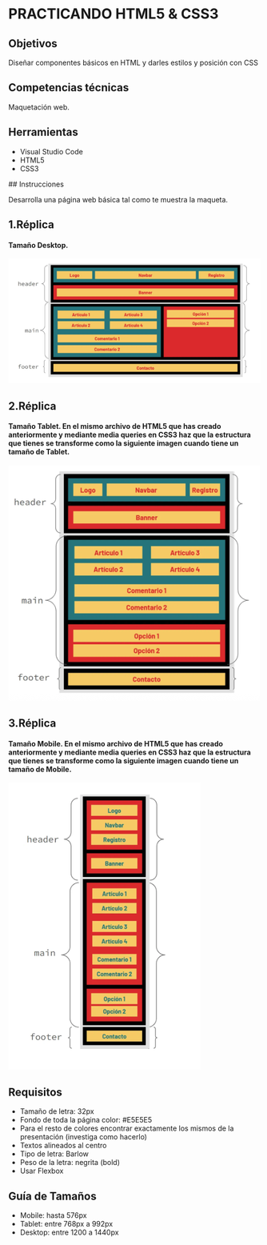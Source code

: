 # PRACTICANDO HTML5 & CSS3 

## Objetivos
Diseñar componentes básicos en HTML y darles estilos y posición con CSS

##  Competencias técnicas
Maquetación web.

##  Herramientas
<ul>
  <li>Visual Studio Code</li>
  <li>HTML5</li>
  <li>CSS3</li>
</ul>
##  Instrucciones

Desarrolla una página web básica tal como te muestra la maqueta.

## 1.Réplica 
#### Tamaño Desktop.

![Texto alternativo](img/Desktop.png)
## 2.Réplica 
#### Tamaño Tablet. En el mismo archivo de HTML5 que has creado anteriormente y mediante media queries en CSS3 haz que la estructura que tienes se transforme como la siguiente imagen cuando tiene un tamaño de Tablet.

![Texto alternativo](img/Tablet.png)

## 3.Réplica 
#### Tamaño Mobile. En el mismo archivo de HTML5 que has creado anteriormente y mediante media queries en CSS3 haz que la estructura que tienes se transforme como la siguiente imagen cuando tiene un tamaño de Mobile.

![Texto alternativo](img/Mobile.png)

## Requisitos
- Tamaño de letra: 32px
- Fondo de toda la página color: #E5E5E5
- Para el resto de colores encontrar exactamente los mismos de la presentación (investiga como hacerlo)
- Textos alineados al centro
- Tipo de letra: Barlow
- Peso de la letra: negrita (bold)
- Usar Flexbox

## Guía de Tamaños
<ul>
  <li> Mobile: hasta 576px</li>
  <li> Tablet: entre 768px a 992px</li>
  <li>
 Desktop: entre 1200 a 1440px</li>
</ul>




